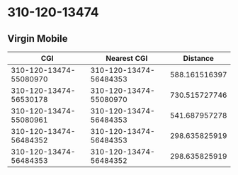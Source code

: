 # 310-120-13474
## Virgin Mobile


| CGI | Nearest CGI | Distance |
|-----|-------------|----------|
| 310-120-13474-55080970 | 310-120-13474-56484353 | 588.161516397 |
| 310-120-13474-56530178 | 310-120-13474-55080970 | 730.515727746 |
| 310-120-13474-55080961 | 310-120-13474-56484353 | 541.687957278 |
| 310-120-13474-56484352 | 310-120-13474-56484353 | 298.635825919 |
| 310-120-13474-56484353 | 310-120-13474-56484352 | 298.635825919 |
